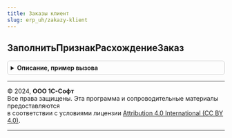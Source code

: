```yaml
---
title: Заказы клиент
slug: erp_uh/zakazy-klient
---
```



## ЗаполнитьПризнакРасхождениеЗаказ
<details style="margin: 1em 0; padding: 0.5em; border: 1px solid #ccc; border-radius: 6px;">

<summary style="font-weight: bold; cursor: pointer;">Описание, пример вызова</summary>

```bsl

// Заполняет служебный реквизит "РасхождениеЗаказ" в строке
//
// Параметры:
//  ТекущаяСтрока		 - Структура - данные обрабатываемой строки
//  ПараметрыЗаполнения  - см. ЗаказыКлиентСервер.ПараметрыЗаполненияПризнакРасхождениеЗаказ
//  КэшированныеЗначения - Структура - сохраненные значения параметров, используемых при обработке
//
Процедура ЗаполнитьПризнакРасхождениеЗаказ(ТекущаяСтрока, ПараметрыЗаполнения, КэшированныеЗначения) Экспорт
```

Пример вызова
```bsl
ЗаказыКлиент.ЗаполнитьПризнакРасхождениеЗаказ(ТекущаяСтрока, ПараметрыЗаполнения, КэшированныеЗначения) 
```
</details>

---

© 2024, **ООО 1С-Софт**  
Все права защищены. Эта программа и сопроводительные материалы предоставляются  
в соответствии с условиями лицензии [Attribution 4.0 International (CC BY 4.0)](https://creativecommons.org/licenses/by/4.0/legalcode).

---

